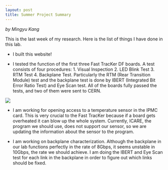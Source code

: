 ```yaml
---
layout: post
title: Summer Project Summary
---
```

<em> by Mingyu Kang </em>

This is the last week of my research. Here is the list of things I have done in this lab.

* I built this website! 

* I tested the function of the first three Fast TracKer DF boards. A test consists of four procedures: 1. Visual Inspection 2. LED Blink Test 3. RTM Test 4. Backplane Test. Particularly the RTM (Rear Transition Module) test and the backplane test is done by IBERT (Integrated Bit Error Ratio Test) and Eye Scan test. All of the boards fully passed the tests, and two of them were sent to CERN. 
<img src="http://i.imgur.com/dinLLSn.png" />

* I am working for opening access to a temperature sensor in the IPMC card. This is very crucial to the Fast TracKer because if a board gets overheated it can blow up the whole system. Currently, ICARE, the program we should use, does not support our sensor, so we are updating the information about the sensor to the program. 

* I am working on backplane characterization. Although the backplane in our lab functions perfectly in the rate of 8Gbps, it seems unstable in 10Gbps, the rate we should achieve. I am doing the IBERT and Eye Scan test for each link in the backplane in order to figure out which links should be fixed. 
